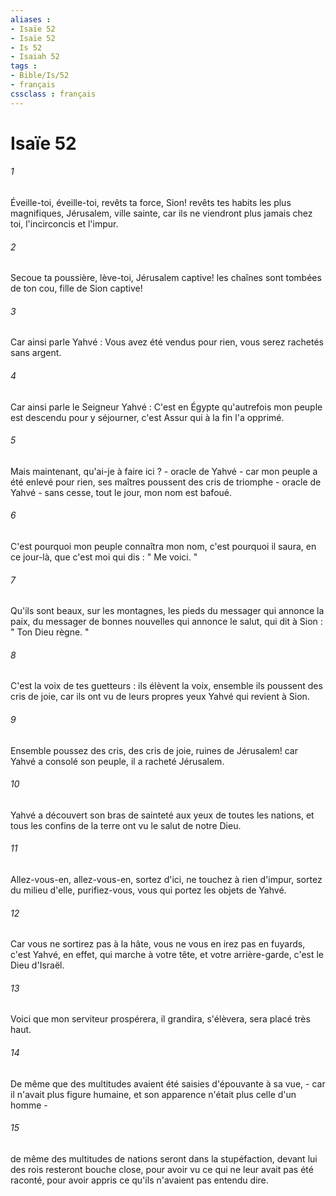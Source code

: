 ```yaml
---
aliases : 
- Isaïe 52
- Isaïe 52
- Is 52
- Isaiah 52
tags : 
- Bible/Is/52
- français
cssclass : français
---
```


# Isaïe 52

###### 1
Éveille-toi, éveille-toi, revêts ta force, Sion! revêts tes habits les plus magnifiques, Jérusalem, ville sainte, car ils ne viendront plus jamais chez toi, l'incirconcis et l'impur. 
###### 2
Secoue ta poussière, lève-toi, Jérusalem captive! les chaînes sont tombées de ton cou, fille de Sion captive! 
###### 3
Car ainsi parle Yahvé : Vous avez été vendus pour rien, vous serez rachetés sans argent. 
###### 4
Car ainsi parle le Seigneur Yahvé : C'est en Égypte qu'autrefois mon peuple est descendu pour y séjourner, c'est Assur qui à la fin l'a opprimé. 
###### 5
Mais maintenant, qu'ai-je à faire ici ? - oracle de Yahvé - car mon peuple a été enlevé pour rien, ses maîtres poussent des cris de triomphe - oracle de Yahvé - sans cesse, tout le jour, mon nom est bafoué. 
###### 6
C'est pourquoi mon peuple connaîtra mon nom, c'est pourquoi il saura, en ce jour-là, que c'est moi qui dis : " Me voici. " 
###### 7
Qu'ils sont beaux, sur les montagnes, les pieds du messager qui annonce la paix, du messager de bonnes nouvelles qui annonce le salut, qui dit à Sion : " Ton Dieu règne. " 
###### 8
C'est la voix de tes guetteurs : ils élèvent la voix, ensemble ils poussent des cris de joie, car ils ont vu de leurs propres yeux Yahvé qui revient à Sion. 
###### 9
Ensemble poussez des cris, des cris de joie, ruines de Jérusalem! car Yahvé a consolé son peuple, il a racheté Jérusalem. 
###### 10
Yahvé a découvert son bras de sainteté aux yeux de toutes les nations, et tous les confins de la terre ont vu le salut de notre Dieu. 
###### 11
Allez-vous-en, allez-vous-en, sortez d'ici, ne touchez à rien d'impur, sortez du milieu d'elle, purifiez-vous, vous qui portez les objets de Yahvé. 
###### 12
Car vous ne sortirez pas à la hâte, vous ne vous en irez pas en fuyards, c'est Yahvé, en effet, qui marche à votre tête, et votre arrière-garde, c'est le Dieu d'Israël. 
###### 13
Voici que mon serviteur prospérera, il grandira, s'élèvera, sera placé très haut. 
###### 14
De même que des multitudes avaient été saisies d'épouvante à sa vue, - car il n'avait plus figure humaine, et son apparence n'était plus celle d'un homme - 
###### 15
de même des multitudes de nations seront dans la stupéfaction, devant lui des rois resteront bouche close, pour avoir vu ce qui ne leur avait pas été raconté, pour avoir appris ce qu'ils n'avaient pas entendu dire. 
